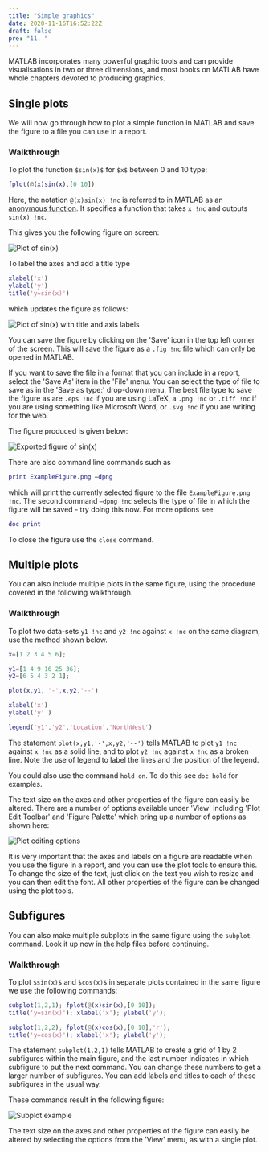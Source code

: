```yaml
---
title: "Simple graphics"
date: 2020-11-16T16:52:22Z
draft: false
pre: "11. "
---
```



MATLAB incorporates many powerful graphic tools and can provide visualisations in two or three dimensions, and most books on MATLAB have whole chapters devoted to producing graphics.


## Single plots

We will now go through how to plot a simple function in MATLAB and save the figure to a file you can use in a report.

### Walkthrough

To plot the function `$sin(x)$` for `$x$` between 0 and 10 type:

```matlab
fplot(@(x)sin(x),[0 10])
```

Here, the notation `@(x)sin(x) !nc` is referred to in MATLAB as an [anonymous function](https://uk.mathworks.com/help/matlab/matlab_prog/anonymous-functions.html).
It specifies a function that takes `x !nc` and outputs `sin(x) !nc`.

This gives you the following figure on screen:

![Plot of sin(x)](/ScientificComputingInMatlab/images/unit_01/1_11_1.png?classes=matlab-screenshot-40)


To label the axes and add a title type

```matlab
xlabel('x')
ylabel('y')
title('y=sin(x)')
```

which updates the figure as follows:

![Plot of sin(x) with title and axis labels](/ScientificComputingInMatlab/images/unit_01/1_11_2.png?classes=matlab-screenshot-40)


You can save the figure by clicking on the 'Save' icon in the top left corner of the screen.
This will save the figure as a `.fig !nc` file which can only be opened in MATLAB.

If you want to save the file in a format that you can include in a report, select the 'Save As' item in the 'File' menu.
You can select the type of file to save as in the 'Save as type:' drop-down menu.
The best file type to save the figure as are `.eps !nc` if you are using LaTeX, a `.png !nc` or `.tiff !nc` if you are using something like Microsoft Word, or `.svg !nc` if you are writing for the web.

The figure produced is given below:

![Exported figure of sin(x)](/ScientificComputingInMatlab/images/unit_01/1_11_3.svg?classes=matlab-screenshot-40)

There are also command line commands such as

```matlab
print ExampleFigure.png –dpng
```

which will print the currently selected figure to the file `ExampleFigure.png !nc`. The second command `–dpng !nc` selects the type of file in which the figure will be saved - try doing this now. For more options see

```matlab
doc print
```

To close the figure use the `close` command.


## Multiple plots

You can also include multiple plots in the same figure, using the procedure covered in the following walkthrough.

### Walkthrough

To plot two data-sets `y1 !nc` and `y2 !nc` against `x !nc` on the same diagram, use the method shown below.

```matlab
x=[1 2 3 4 5 6];

y1=[1 4 9 16 25 36];
y2=[6 5 4 3 2 1];

plot(x,y1, '-',x,y2,'--')

xlabel('x')
ylabel('y' )

legend('y1','y2','Location','NorthWest')
```

The statement `plot(x,y1,'-',x,y2,'--')` tells MATLAB to plot `y1 !nc` against `x !nc` as a solid line, and to plot `y2 !nc` against `x !nc` as a broken line.
Note the use of legend to label the lines and the position of the legend.

You could also use the command `hold on`.
To do this see `doc hold` for examples.

The text size on the axes and other properties of the figure can easily be altered.
There are a number of options available under 'View' including 'Plot Edit Toolbar' and 'Figure Palette' which bring up a number of options as shown here:

![Plot editing options](/ScientificComputingInMatlab/images/unit_01/1_11_4.png?classes=matlab-screenshot)

It is very important that the axes and labels on a figure are readable when you use the figure in a report, and you can use the plot tools to ensure this.
To change the size of the text, just click on the text you wish to resize and you can then edit the font.
All other properties of the figure can be changed using the plot tools.


## Subfigures

You can also make multiple subplots in the same figure using the `subplot` command.
Look it up now in the help files before continuing.

### Walkthrough

To plot `$sin(x)$` and `$cos(x)$` in separate plots contained in the same figure we use the following commands:

```matlab
subplot(1,2,1); fplot(@(x)sin(x),[0 10]);
title('y=sin(x)'); xlabel('x'); ylabel('y');

subplot(1,2,2); fplot(@(x)cos(x),[0 10],'r');
title('y=cos(x)'); xlabel('x'); ylabel('y');
```

The statement `subplot(1,2,1)` tells MATLAB to create a grid of 1 by 2 subfigures within the main figure, and the last number indicates in which subfigure to put the next command.
You can change these numbers to get a larger number of subfigures.
You can add labels and titles to each of these subfigures in the usual way.

These commands result in the following figure:

![Subplot example](/ScientificComputingInMatlab/images/unit_01/1_11_5.png?classes=matlab-screenshot-40)

The text size on the axes and other properties of the figure can easily be altered by selecting the options from the 'View' menu, as with a single plot.
